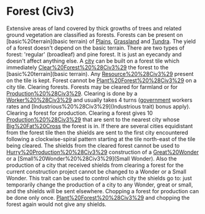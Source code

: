 # Forest (Civ3)

Extensive areas of land covered by thick growths of trees and related ground vegetation are classified as forests.
Forests can be present on [basic%20terrain](basic terrain) of [Plains](Plains), [Grassland](Grassland) and [Tundra](Tundra). The yield of a forest doesn't depend on the basic terrain.
There are two types of forest: 'regular' (broadleaf) and pine forest. It is just an eyecandy and doesn't affect anything else.
A [city](city) can be built on a forest tile which immediately [Clear%20Forest%20%28Civ3%29](clears) the forest to the [basic%20terrain](basic terrain). Any [Resource%20%28Civ3%29](resource) present on the tile is kept.
Forest cannot be [Plant%20Forest%20%28Civ3%29](planted) on a city tile.
Clearing forests.
Forests may be cleared for farmland or for [Production%20%28Civ3%29](shields).
Clearing is done by a [Worker%20%28Civ3%29](worker) and usually takes 4 turns ([government](government) workers rates and [Industrious%20%28Civ3%29](Industrious trait) bonus apply).
Clearing a forest for production.
Clearing a forest gives 10 [Production%20%28Civ3%29](shields) that are sent to the nearest city whose [Big%20Fat%20Cross](radius) the forest is in.
If there are several cities equidistant from the forest tile then the shields are sent to the first city encountered following a clockwise-spiral pattern starting at the tile north-east of the tile being cleared.
The shields from the cleared forest cannot be used to [Hurry%20Production%20%28Civ3%29](hurry) construction of a [Great%20Wonder](Wonder) or a [Small%20Wonder%20%28Civ3%29](Small Wonder). Also the production of a city that received shields from clearing a forest for the current construction project cannot be changed to a Wonder or a Small Wonder. This trait can be used to control which city the shields go to: just temporarily change the production of a city to any Wonder, great or small, and the shields will be sent elsewhere.
Chopping a forest for production can be done only once. [Plant%20Forest%20%28Civ3%29](Replanting) and chopping the forest again would not give any shields.